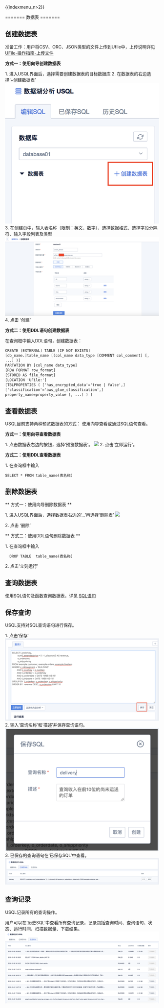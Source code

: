 {{indexmenu_n>2}}

======= 数据表 =======

## 创建数据表

准备工作：用户将CSV、ORC、JSON类型的文件上传到Ufile中，上传说明详见
[UFile-操作指南-上传文件](/storage_cdn/ufile/guide/put)

**方式一：使用向导创建数据表**

1\. 进入USQL界面后，选择需要创建数据表的目标数据库 
2\. 在数据表的右边选择‘+创建数据表’
![](/images/创建数据表.png) 
3\. 在创建页中，输入表名称（限制：英文、数字）、选择数据格式、选择字段分隔符、输入字段列表及类型
![](/images/创建数据表2.png) 
4\. 点击 ‘创建’

**方式二：使用DDL语句创建数据表**

在查询框中输入DDL语句，创建数据表： 


```  
CREATE [EXTERNAL] TABLE [IF NOT EXISTS]
[db_name.]table_name [(col_name data_type [COMMENT col_comment] [, ...] )] 
PARTATION BY [col_name data_type] 
[ROW FORMAT row_format] 
[STORED AS file_format] 
[LOCATION 'UFile:']
[TBLPROPERTIES ( ['has_encrypted_data'='true | false',]
['classification'='aws_glue_classification',] property_name=property_value [, ...] ) ] 
```

## 查看数据表

USQL目前支持两种预览数据表的方式： 使用向导查看或通过SQL语句查看。

**方式一：使用向导查看数据表**

1\. 点击数据表右边的按钮，选择‘预览数据表’。 ![](/analysis/usql/预览数据表.png) 
2\. 点击‘立即运行’。

**方式二：使用DDL查看数据表**

1\. 在查询框中输入

    SELECT * FROM table_name(表名称)

## 删除数据表

** 方式一：使用向导删除数据表 **

1\. 进入USQL界面后，选择数据表右边的‘…’再选择‘删除表’ ![](/analysis/usql/删除表.png)

2\. 点击 ‘删除’

** 方式二：使用DDL语句删除数据表 **

1\. 在查询框中输入

``` 
  DROP TABLE  table_name(表名称)
```

2\. 点击‘立刻运行’

## 查询数据表

使用SQL语句及函数查询数据表，详见 [SQL语句](/analysis/usql/common/sql/statement)

## 保存查询

USQL支持对SQL查询语句进行保存。

1\. 点击‘保存’
![](/images/common/查询.png) 
2\. 输入‘查询名称’和‘描述’并保存查询语句。
![](/images/common/查询2.png) 
3\. 已保存的查询语句在‘已保存SQL’中查看。
![](/images/common/查询3.png)

## 查询记录

USQL记录所有的查询操作。

用户可以在‘历史SQL’中查看所有查询记录，记录包括查询时间、查询语句、状态、运行时间、扫描数据量、下载结果。
![](/images/common/查询4.png)
